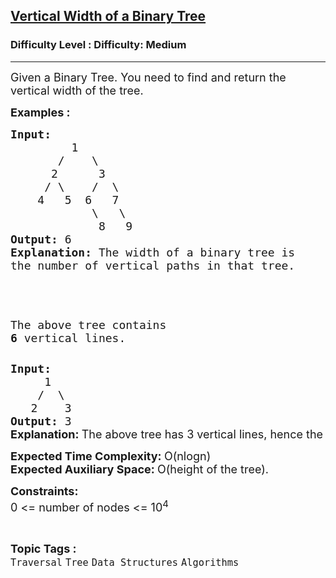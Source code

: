 <h2><a href="https://www.geeksforgeeks.org/problems/vertical-width-of-a-binary-tree/0">Vertical Width of a Binary Tree</a></h2><h3>Difficulty Level : Difficulty: Medium</h3><hr><div class="problems_problem_content__Xm_eO"><p><span style="font-size: 18px;">Given a Binary Tree. You need to find and return the vertical width of the tree.</span></p>
<p><span style="font-size: 18px;"><strong>Examples :</strong></span></p>
<pre><span style="font-size: 18px;"><strong>Input:
</strong>         1
       /    \
      2      3
     / \    /  \
    4   5  6   7
            \   \
             8   9
<strong>Output: </strong>6
<strong>Explanation:</strong> The width of a binary tree is
the number of vertical paths in that tree.</span>

<span style="font-size: 18px;"><img class="alignnone size-full wp-image-356895" src="https://contribute.geeksforgeeks.org/wp-content/uploads/tree2-8.png" alt=""></span>

<span style="font-size: 18px;">The above tree contains <strong>6</strong> vertical lines.</span></pre>
<pre><span style="font-size: 18px;"><strong>Input:
</strong>     1
&nbsp;   /  \
&nbsp;  2    3
<strong>Output: </strong>3<br></span><strong style="font-size: 18px; font-family: -apple-system, BlinkMacSystemFont, 'Segoe UI', Roboto, Oxygen, Ubuntu, Cantarell, 'Open Sans', 'Helvetica Neue', sans-serif;">Explanation: </strong><span style="font-size: 18px; font-family: -apple-system, BlinkMacSystemFont, 'Segoe UI', Roboto, Oxygen, Ubuntu, Cantarell, 'Open Sans', 'Helvetica Neue', sans-serif;">The above tree has 3 vertical lines, hence the answer is 3.</span></pre>
<p><span style="font-size: 18px;"><strong>Expected Time Complexity:&nbsp;</strong>O(nlogn)<br><strong>Expected Auxiliary Space:&nbsp;</strong>O(height of the tree).</span></p>
<p><span style="font-size: 18px;"><strong>Constraints:</strong><br>0 &lt;= number of nodes &lt;= 10<sup>4</sup></span></p></div><br><p><span style=font-size:18px><strong>Topic Tags : </strong><br><code>Traversal</code>&nbsp;<code>Tree</code>&nbsp;<code>Data Structures</code>&nbsp;<code>Algorithms</code>&nbsp;